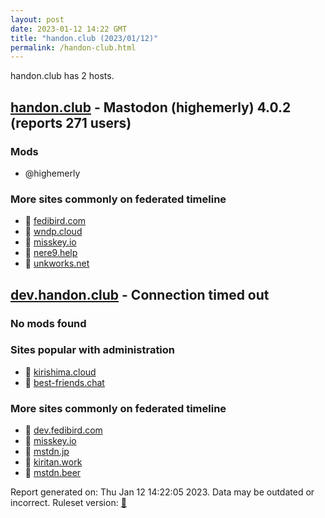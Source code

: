 ```yaml
---
layout: post
date: 2023-01-12 14:22 GMT
title: "handon.club (2023/01/12)"
permalink: /handon-club.html
---
```


handon.club has 2 hosts.

## [handon.club](https://handon.club) - Mastodon (highemerly) 4.0.2 (reports 271 users)

### Mods
 * @highemerly

### More sites commonly on federated timeline

* 🐘 [fedibird.com](/fedibird-com.html)
* 🐘 [wndp.cloud](/wndp-cloud.html)
* 🐘 [misskey.io](/misskey-io.html)
* 🐘 [nere9.help](/nere9-help.html)
* 🐘 [unkworks.net](/unkworks-net.html)

## [dev.handon.club](https://dev.handon.club) - Connection timed out

### No mods found

### Sites popular with administration

* 🐘 [kirishima.cloud](/kirishima-cloud.html)
* 🐘 [best-friends.chat](/best-friends-chat.html)

### More sites commonly on federated timeline

* 🐘 [dev.fedibird.com](/dev-fedibird-com.html)
* 🐘 [misskey.io](/misskey-io.html)
* 🐘 [mstdn.jp](/mstdn-jp.html)
* 🐘 [kiritan.work](/kiritan-work.html)
* 🐘 [mstdn.beer](/mstdn-beer.html)

Report generated on: Thu Jan 12 14:22:05 2023. Data may be outdated or incorrect.
Ruleset version: [🧁](/version-cupcake)

